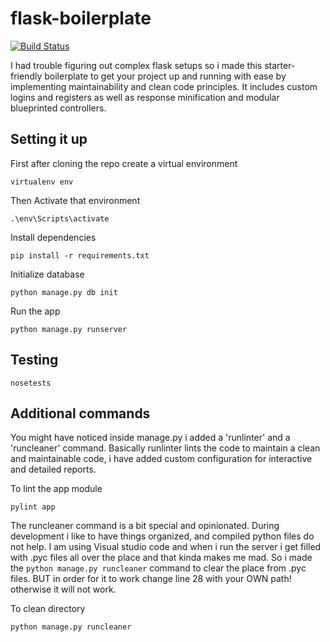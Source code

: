 # flask-boilerplate   

[![Build Status](https://travis-ci.org/jimfilippou/flask-boilerplate.svg?branch=master)](https://travis-ci.org/jimfilippou/flask-boilerplate)


I had trouble figuring out complex flask setups so i made this starter-friendly boilerplate to get your project up and running with ease by implementing maintainability and clean code principles. It includes custom logins and registers as well as response minification and modular blueprinted controllers.
 

## Setting it up

First after cloning the repo create a virtual environment

`virtualenv env`

Then Activate that environment

`.\env\Scripts\activate`

Install dependencies

`pip install -r requirements.txt`

Initialize database

`python manage.py db init`

Run the app

`python manage.py runserver`

## Testing

`nosetests`

## Additional commands

You might have noticed inside manage.py i added a 'runlinter' and a 'runcleaner' command.
Basically runlinter lints the code to maintain a clean and maintainable code, i have added custom configuration for interactive and detailed reports.

To lint the app module

`pylint app`

The runcleaner command is a bit special and opinionated. During development i like to have things organized, and compiled python files do not help. I am using Visual studio code and when i run the server i get filled with .pyc files all over the place and that kinda makes me mad. So i made the `python manage.py runcleaner` command to clear the place from .pyc files. BUT in order for it to work change line 28 with your OWN path! otherwise it will not work.

To clean directory

`python manage.py runcleaner`